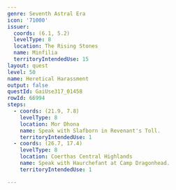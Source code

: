 ```yaml
---
genre: Seventh Astral Era
icon: '71000'
issuer:
  coords: (6.1, 5.2)
  levelType: 8
  location: The Rising Stones
  name: Minfilia
  territoryIntendedUse: 15
layout: quest
level: 50
name: Heretical Harassment
output: false
questId: GaiUse317_01458
rowId: 66994
steps:
  - coords: (21.9, 7.8)
    levelType: 8
    location: Mor Dhona
    name: Speak with Slafborn in Revenant's Toll.
    territoryIntendedUse: 1
  - coords: (26.7, 17.4)
    levelType: 8
    location: Coerthas Central Highlands
    name: Speak with Haurchefant at Camp Dragonhead.
    territoryIntendedUse: 1

---
```

